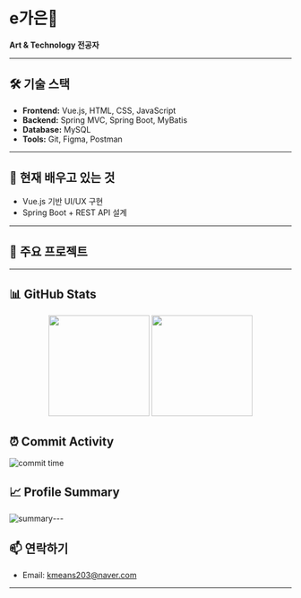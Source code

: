 # e가은👋

**Art & Technology 전공자**

---

## 🛠 기술 스택
- **Frontend:** Vue.js, HTML, CSS, JavaScript  
- **Backend:** Spring MVC, Spring Boot, MyBatis  
- **Database:** MySQL  
- **Tools:** Git, Figma, Postman  

---

## 🌱 현재 배우고 있는 것
- Vue.js 기반 UI/UX 구현  
- Spring Boot + REST API 설계  

---

## 📌 주요 프로젝트


---

## 📊 GitHub Stats
<p align="center">
  <img src="https://github-readme-stats.vercel.app/api?username=Lee-gaeun&show_icons=true&theme=radical" height="180" />
  <img src="https://github-readme-stats.vercel.app/api/top-langs/?username=Lee-gaeun&layout=compact&theme=radical" height="180" />
</p>

## ⏰ Commit Activity
![commit time](https://github-profile-summary-cards.vercel.app/api/cards/productive-time?username=Lee-gaeun&theme=radical&utcOffset=9)

## 📈 Profile Summary
![summary](https://github-profile-summary-cards.vercel.app/api/cards/stats?username=Lee-gaeun&theme=radical)---

## 📫 연락하기
- Email: kmeans203@naver.com


---
